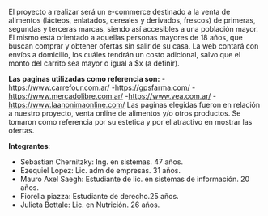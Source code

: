 El proyecto a realizar será un e-commerce destinado a la venta de alimentos (lácteos, enlatados, cereales y derivados, frescos) de primeras, segundas y terceras marcas, siendo así accesibles a una población mayor. 
El mismo está orientado a aquellas personas mayores de 18 años, que buscan comprar y obtener ofertas sin salir de su casa. La web contará con envíos a domicilio, los cuáles tendrán un costo adicional, salvo que el monto del carrito sea mayor o igual a $x (a definir). 

**Las paginas utilizadas como referencia son:**
-https://www.carrefour.com.ar/
-https://gpsfarma.com/
-https://www.mercadolibre.com.ar/
-https://www.vea.com.ar/
-https://www.laanonimaonline.com/
Las paginas elegidas fueron en relación a nuestro proyecto, venta online de alimentos y/o otros productos. Se tomaron como referencia por su estetica y por el atractivo en mostrar las ofertas. 

**Integrantes**: 
+ Sebastian Chernitzky: Ing. en sistemas. 47 años.
+ Ezequiel Lopez: Lic. adm de empresas. 31 años.
+ Mauro Axel Saegh: Estudiante de lic. en sistemas de información. 20 años. 
+ Fiorella piazza: Estudiante de derecho.25 años. 
+ Julieta Bottale: Lic. en Nutrición. 26 años.
